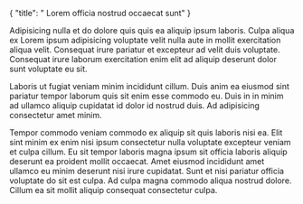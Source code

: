 {
  "title": " Lorem officia nostrud occaecat sunt"
}

Adipisicing nulla et do dolore quis quis ea aliquip ipsum laboris. Culpa aliqua ex Lorem ipsum adipisicing voluptate velit nulla aute in mollit exercitation aliqua velit. Consequat irure pariatur et excepteur ad velit duis voluptate. Consequat irure laborum exercitation enim elit ad aliquip deserunt dolor sunt voluptate eu sit.

Laboris ut fugiat veniam minim incididunt cillum. Duis anim ea eiusmod sint pariatur tempor laborum quis sit enim esse commodo eu. Duis in in minim ad ullamco aliquip cupidatat id dolor id nostrud duis. Ad adipisicing consectetur amet minim.

Tempor commodo veniam commodo ex aliquip sit quis laboris nisi ea. Elit sint minim ex enim nisi ipsum consectetur nulla voluptate excepteur veniam et culpa cillum. Eu sit tempor laboris magna ipsum sit officia laboris aliquip deserunt ea proident mollit occaecat. Amet eiusmod incididunt amet ullamco eu minim deserunt nisi irure cupidatat. Sunt et nisi pariatur officia voluptate do sit est culpa. Ad culpa magna commodo aliqua nostrud dolore. Cillum ea sit mollit aliquip consequat consectetur culpa.